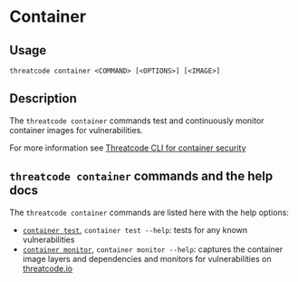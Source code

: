 # Container

## Usage

`threatcode container <COMMAND> [<OPTIONS>] [<IMAGE>]`

## Description

The `threatcode container` commands test and continuously monitor container images for vulnerabilities.

For more information see [Threatcode CLI for container security](https://docs.threatcode.io/products/threatcode-container/threatcode-cli-for-container-security)

## `threatcode container` commands and the help docs

The `threatcode container` commands are listed here with the help options:

- [`container test`](container-test.md), `container test --help`: tests for any known vulnerabilities
- [`container monitor`](container-monitor.md), `container monitor --help`: captures the container image layers and dependencies and monitors for vulnerabilities on [threatcode.io](https://threatcode.io)
